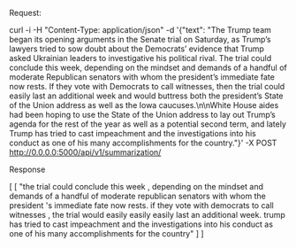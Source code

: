 Request:

curl -i -H "Content-Type: application/json"  -d
'{"text": "The Trump team began its opening arguments in the Senate trial on Saturday, as Trump’s lawyers tried to sow doubt about the Democrats’ evidence that
Trump asked Ukrainian leaders to investigative his political rival. The trial could conclude this week, depending on the mindset and demands of a handful of
moderate Republican senators with whom the president’s immediate fate now rests. If they vote with Democrats to call witnesses, then the trial could easily
last an additional week and would buttress both the president’s State of the Union address as well as the Iowa caucuses.\\n\\nWhite House aides had been hoping
to use the State of the Union address to lay out Trump’s agenda for the rest of the year as well as a potential second term, and lately Trump has tried to cast
impeachment and the investigations into his conduct as one of his many accomplishments for the country."}'
 -X POST http://0.0.0.0:5000/api/v1/summarization/

Response

[
  [
    "the trial could conclude this week , depending on the mindset and demands of a handful of moderate republican senators with whom the president 's immediate 
    fate now rests. if they vote with democrats to call witnesses , the trial would easily easily easily last an additional week. trump has tried to cast
    impeachment and the investigations into his conduct as one of his many accomplishments for the country"
  ]
]
